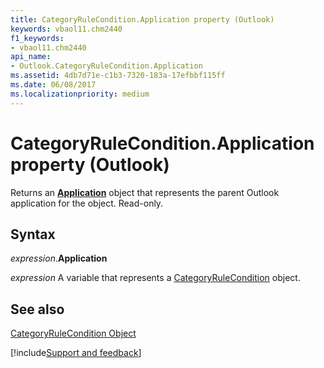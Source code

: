 ```yaml
---
title: CategoryRuleCondition.Application property (Outlook)
keywords: vbaol11.chm2440
f1_keywords:
- vbaol11.chm2440
api_name:
- Outlook.CategoryRuleCondition.Application
ms.assetid: 4db7d71e-c1b3-7320-183a-17efbbf115ff
ms.date: 06/08/2017
ms.localizationpriority: medium
---
```



# CategoryRuleCondition.Application property (Outlook)

Returns an **[Application](Outlook.Application.md)** object that represents the parent Outlook application for the object. Read-only.


## Syntax

_expression_.**Application**

_expression_ A variable that represents a [CategoryRuleCondition](Outlook.CategoryRuleCondition.md) object.


## See also


[CategoryRuleCondition Object](Outlook.CategoryRuleCondition.md)

[!include[Support and feedback](~/includes/feedback-boilerplate.md)]